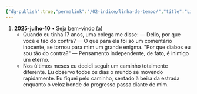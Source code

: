 ```yaml
---
{"dg-publish":true,"permalink":"/02-indice/linha-de-tempo/","title":"Linha de tempo","tags":["gardenEntry"]}
---
```


1. **2025-julho-10**     •     Seja bem-vindo (a)
	- Quando eu tinha 17 anos, uma colega me disse: — Delio, por que você é tão do contra? — O que para ela foi só um comentário inocente, se tornou para mim um grande enigma. "Por que diabos eu sou tão do contra?" — Pensamento independente, de fato, é inimigo um eterno.
	- Nos últimos meses eu decidi seguir um caminho totalmente diferente. Eu observo todos os dias o mundo se movendo rapidamente. Eu fiquei pelo caminho, sentado à beira da estrada enquanto o veloz bonde do progresso passa diante de mim. 
